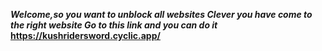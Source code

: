 ***Welcome,so you want to unblock all websites
Clever you have come to the right website
Go to this link and you can do it***
**https://kushridersword.cyclic.app/**

